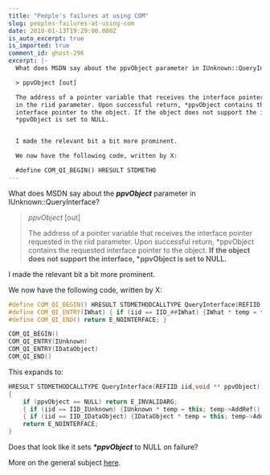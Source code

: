 ```yaml
---
title: "People's failures at using COM"
slug: peoples-failures-at-using-com
date: 2010-01-13T19:29:00.000Z
is_auto_excerpt: true
is_imported: true
comment_id: ghost-296
excerpt: |-
  What does MSDN say about the ppvObject parameter in IUnknown::QueryInterface?

  > ppvObject [out]

  The address of a pointer variable that receives the interface pointer requested
  in the riid parameter. Upon successful return, *ppvObject contains the requested
  interface pointer to the object. If the object does not support the interface,
  *ppvObject is set to NULL.


  I made the relevant bit a bit more prominent.

  We now have the following code, written by X:

  #define COM_QI_BEGIN() HRESULT STDMETHO
---
```


What does MSDN say about the **_ppvObject_** parameter in
IUnknown::QueryInterface?

> _ppvObject_ \[out]
>
> The address of a pointer variable that receives the interface pointer
> requested in the riid parameter. Upon successful return, \*ppvObject contains
> the requested interface pointer to the object. **If the object does not
> support the interface, \*ppvObject is set to NULL.**

I made the relevant bit a bit more prominent.

We now have the following code, written by X:

```cpp
#define COM_QI_BEGIN() HRESULT STDMETHODCALLTYPE QueryInterface(REFIID iid,void ** ppvObject) { if (ppvObject == NULL) return E_INVALIDARG;
#define COM_QI_ENTRY(IWhat) { if (iid == IID_##IWhat) {IWhat * temp = this; temp->AddRef(); * ppvObject = temp; return S_OK;} }
#define COM_QI_END() return E_NOINTERFACE; }

COM_QI_BEGIN()
COM_QI_ENTRY(IUnknown)
COM_QI_ENTRY(IDataObject)
COM_QI_END()
```

This expands to:

```cpp
HRESULT STDMETHODCALLTYPE QueryInterface(REFIID iid,void ** ppvObject)
{
    if (ppvObject == NULL) return E_INVALIDARG;
    { if (iid == IID_IUnknown) {IUnknown * temp = this; temp->AddRef(); * ppvObject = temp; return S_OK;} }
    { if (iid == IID_IDataObject) {IDataObject * temp = this; temp->AddRef(); * ppvObject = temp; return S_OK;} }
    return E_NOINTERFACE;
}
```

Does that look like it sets _**\*ppvObject**_ to NULL on failure?

More on the general subject
[here](https://web.archive.org/web/20100104230327/http://blogs.msdn.com/oldnewthing/archive/2009/12/31/9942465.aspx).
